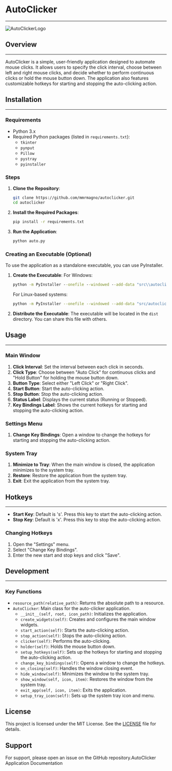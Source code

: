 # AutoClicker
--------

![AutoClickerLogo](https://www.marc-os.com/src/autoclicklogo.webp)

## Overview
--------

AutoClicker is a simple, user-friendly application designed to automate mouse clicks. It allows users to specify the click interval, choose between left and right mouse clicks, and decide whether to perform continuous clicks or hold the mouse button down. The application also features customizable hotkeys for starting and stopping the auto-clicking action.

## Installation
------------

### Requirements

-   Python 3.x
-   Required Python packages (listed in `requirements.txt`):
    -   `tkinter`
    -   `pynput`
    -   `Pillow`
    -   `pystray`
    -   `pyinstaller`

### Steps

1.  **Clone the Repository**:

    ```sh
    git clone https://github.com/mmrmagno/autoclicker.git
    cd autoclicker
    ```

2.  **Install the Required Packages**:

    ```sh
    pip install -r requirements.txt
    ```

3.  **Run the Application**:

    ```sh
    python auto.py
    ```

### Creating an Executable (Optional)

To use the application as a standalone executable, you can use PyInstaller.

1.  **Create the Executable**: For Windows:

    ```cmd
    python -m PyInstaller --onefile --windowed --add-data "src\\autoclicklogo.png;src" --icon=src\\autoclicklogo.png auto.py
    ```

    For Linux-based systems:

    ```sh
    python -m PyInstaller --onefile --windowed --add-data "src/autoclicklogo.png:src" --icon=src/autoclicklogo.png auto.py
    ```

2.  **Distribute the Executable**: The executable will be located in the `dist` directory. You can share this file with others.

## Usage
-----

### Main Window

1.  **Click Interval**: Set the interval between each click in seconds.
2.  **Click Type**: Choose between "Auto Click" for continuous clicks and "Hold Button" for holding the mouse button down.
3.  **Button Type**: Select either "Left Click" or "Right Click".
4.  **Start Button**: Start the auto-clicking action.
5.  **Stop Button**: Stop the auto-clicking action.
6.  **Status Label**: Displays the current status (Running or Stopped).
7.  **Key Bindings Label**: Shows the current hotkeys for starting and stopping the auto-clicking action.

### Settings Menu

1.  **Change Key Bindings**: Open a window to change the hotkeys for starting and stopping the auto-clicking action.

### System Tray

1.  **Minimize to Tray**: When the main window is closed, the application minimizes to the system tray.
2.  **Restore**: Restore the application from the system tray.
3.  **Exit**: Exit the application from the system tray.

## Hotkeys
-------

-   **Start Key**: Default is 's'. Press this key to start the auto-clicking action.
-   **Stop Key**: Default is 'x'. Press this key to stop the auto-clicking action.

### Changing Hotkeys

1.  Open the "Settings" menu.
2.  Select "Change Key Bindings".
3.  Enter the new start and stop keys and click "Save".

## Development
-----------

### Key Functions

-   `resource_path(relative_path)`: Returns the absolute path to a resource.
-   `AutoClicker`: Main class for the auto-clicker application.
    -   `__init__(self, root, icon_path)`: Initializes the application.
    -   `create_widgets(self)`: Creates and configures the main window widgets.
    -   `start_action(self)`: Starts the auto-clicking action.
    -   `stop_action(self)`: Stops the auto-clicking action.
    -   `clicker(self)`: Performs the auto-clicking.
    -   `holder(self)`: Holds the mouse button down.
    -   `setup_hotkeys(self)`: Sets up the hotkeys for starting and stopping the auto-clicking action.
    -   `change_key_bindings(self)`: Opens a window to change the hotkeys.
    -   `on_closing(self)`: Handles the window closing event.
    -   `hide_window(self)`: Minimizes the window to the system tray.
    -   `show_window(self, icon, item)`: Restores the window from the system tray.
    -   `exit_app(self, icon, item)`: Exits the application.
    -   `setup_tray_icon(self)`: Sets up the system tray icon and menu.


License
-------

This project is licensed under the MIT License. See the [LICENSE](LICENSE) file for details.

Support
-------

For support, please open an issue on the GitHub repository.AutoClicker Application Documentation
